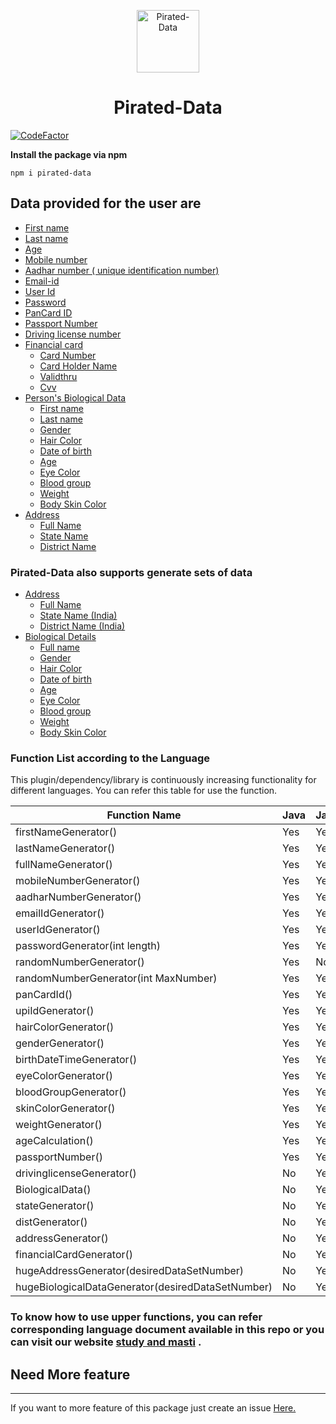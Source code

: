 
<p align="center">
  <a href="#">
    <img alt="Pirated-Data" src="https://github.com/satya319/pirated-data/blob/main/JavaScript/package/Images/pirated-data-logo.png?raw=true"width="100" height="100" />
  </a>
</p>
<h1 align="center">
 Pirated-Data
</h1>

 [![CodeFactor](https://www.codefactor.io/repository/github/studyandmasti/pirated-data/badge)](https://www.codefactor.io/repository/github/studyandmasti/pirated-data)
 
**Install the package via npm**
```
npm i pirated-data
```
## Data provided for the user are 

- [First name](#First-name)
- [Last name](#Last-name)
- [Age](#Age)
- [Mobile number](#Mobile-number)
- [Aadhar number ( unique identification number)](#Aadhar-number-(unique-identification-number))
- [Email-id](#Email-id)
- [User Id](#User-Id)
- [Password](#Password)
- [PanCard ID](#PanCard-ID)
- [Passport Number](#Passport-Number)
- [Driving license number](#Driving-license-number)
- [Financial card](#Financial-card)
  - [Card Number](#Card-Number)
  - [Card Holder Name](#Card-Holder-Name)
  - [Validthru](#Validthru)
  - [Cvv](#Cvv)
- [Person's Biological Data](#Person's-Biological-Data)
  - [First name](#First-name)
  - [Last name](#Last-name)
  - [Gender](#Gender)
  - [Hair Color](#Hair-Color)
  - [Date of birth](#Date-of-birth)
  - [Age](#Age)
  - [Eye Color](#Eye-Color)
  - [Blood group](#Blood-group)
  - [Weight](#Weight)
  - [Body Skin Color](#Body-Skin-Color)
- [Address](#Address)
  - [Full Name](#Full-Name)
  - [State Name](#State-Name)
  - [District Name](#District-Name)
### Pirated-Data also supports generate sets of data
- [Address](#Address)
  - [Full Name](#Full-Name)
  - [State Name (India)](#State-Name-(-India-))
  - [District Name (India)](#District-Name-(-India-))
- [Biological Details](#Biological-Details)
  - [Full name](#Full-name)
  - [Gender](#Gender)
  - [Hair Color](#Hair-Color)
  - [Date of birth](#Date-of-birth)
  - [Age](#Age)
  - [Eye Color](#Eye-Color)
  - [Blood group](#Blood-group)
  - [Weight](#Weight)
  - [Body Skin Color](#Body-Skin-Color)

### Function List according to the Language

This plugin/dependency/library is continuously increasing functionality for different languages. You can refer this table for use the function.

| Function   Name | Java | JavaScript |
|---|---|---|
| firstNameGenerator() | Yes | Yes |
| lastNameGenerator() | Yes | Yes |
| fullNameGenerator() | Yes | Yes |
| mobileNumberGenerator() | Yes | Yes |
| aadharNumberGenerator() | Yes | Yes |
| emailIdGenerator() | Yes | Yes |
| userIdGenerator() | Yes | Yes |
| passwordGenerator(int length) | Yes | Yes |
| randomNumberGenerator() | Yes | No |
| randomNumberGenerator(int MaxNumber) | Yes | Yes |
| panCardId() | Yes | Yes |
| upiIdGenerator() | Yes | Yes |
| hairColorGenerator() | Yes | Yes |
| genderGenerator() | Yes | Yes |
| birthDateTimeGenerator() | Yes | Yes |
| eyeColorGenerator() | Yes | Yes |
| bloodGroupGenerator() | Yes | Yes |
| skinColorGenerator() | Yes | Yes |
| weightGenerator() | Yes | Yes |
| ageCalculation() | Yes | Yes |
| passportNumber() | Yes | Yes |
| drivinglicenseGenerator() | No | Yes |
| BiologicalData() | No | Yes |
| stateGenerator() | No | Yes |
| distGenerator() | No | Yes |
| addressGenerator() | No | Yes |
| financialCardGenerator() | No | Yes |
| hugeAddressGenerator(desiredDataSetNumber) | No | Yes |
| hugeBiologicalDataGenerator(desiredDataSetNumber) | No | Yes |

### To know how to use upper functions, you can refer corresponding language document available in this repo or you can visit our website [study and masti](https://studyandmasti.github.io/en/studyandmasti/home/) .

## Need More feature
_________________________________
If you want to more feature of this package just create an issue [Here.](https://github.com/satya319/pirated-data/issues)

